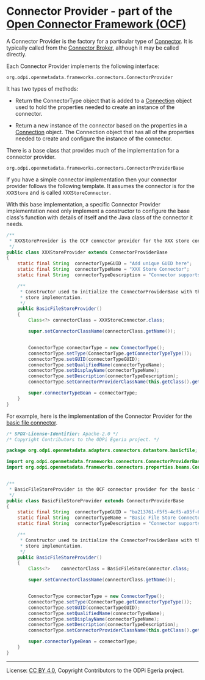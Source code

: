 <!-- SPDX-License-Identifier: CC-BY-4.0 -->
<!-- Copyright Contributors to the ODPi Egeria project. -->

# Connector Provider - part of the [Open Connector Framework (OCF)](../../README.md)

A Connector Provider is the factory for a particular type of [Connector](connector.md).  It is typically
called from the [Connector Broker](connector-broker.md), although it may be called directly.

Each Connector Provider implements the following interface:

```
org.odpi.openmetadata.frameworks.connectors.ConnectorProvider
```

It has two types of methods:

* Return the ConnectorType object that is added to a [Connection](connection.md) object used to
hold the properties needed to create an instance of the connector.

* Return a new instance of the connector based on the properties in a [Connection](connection.md) object.
The Connection object that has all of the properties
needed to create and configure the instance of the connector.

There is a base class that provides much of the implementation for a connector provider.

```
org.odpi.openmetadata.frameworks.connectors.ConnectorProviderBase
```

If you have a simple connector implementation then your connector provider follows the following
template.  It assumes the connector is for the `XXXStore` and is called `XXXStoreConnector`.

With this base implementation, a specific Connector Provider implementation need only implement a constructor to
configure the base class's function with details of itself and the Java class of the connector it needs.



```java
/**
 * XXXStoreProvider is the OCF connector provider for the XXX store connector.
 */
public class XXXStoreProvider extends ConnectorProviderBase
{
    static final String  connectorTypeGUID = "Add unique GUID here";
    static final String  connectorTypeName = "XXX Store Connector";
    static final String  connectorTypeDescription = "Connector supports ... add details here";

    /**
     * Constructor used to initialize the ConnectorProviderBase with the Java class name of the specific
     * store implementation.
     */
    public BasicFileStoreProvider()
    {
        Class<?> connectorClass = XXXStoreConnector.class;

        super.setConnectorClassName(connectorClass.getName());


        ConnectorType connectorType = new ConnectorType();
        connectorType.setType(ConnectorType.getConnectorTypeType());
        connectorType.setGUID(connectorTypeGUID);
        connectorType.setQualifiedName(connectorTypeName);
        connectorType.setDisplayName(connectorTypeName);
        connectorType.setDescription(connectorTypeDescription);
        connectorType.setConnectorProviderClassName(this.getClass().getName());

        super.connectorTypeBean = connectorType;
    }
}
```

For example, here is the implementation of the Connector Provider for the
[basic file connector](../../../../adapters/open-connectors/data-store-connectors/file-connectors/basic-file-connector).

```java
/* SPDX-License-Identifier: Apache-2.0 */
/* Copyright Contributors to the ODPi Egeria project. */

package org.odpi.openmetadata.adapters.connectors.datastore.basicfile;

import org.odpi.openmetadata.frameworks.connectors.ConnectorProviderBase;
import org.odpi.openmetadata.frameworks.connectors.properties.beans.ConnectorType;


/**
 * BasicFileStoreProvider is the OCF connector provider for the basic file store connector.
 */
public class BasicFileStoreProvider extends ConnectorProviderBase
{
    static final String  connectorTypeGUID = "ba213761-f5f5-4cf5-a95f-6150aef09e0b";
    static final String  connectorTypeName = "Basic File Store Connector";
    static final String  connectorTypeDescription = "Connector supports reading of Files.";

    /**
     * Constructor used to initialize the ConnectorProviderBase with the Java class name of the specific
     * store implementation.
     */
    public BasicFileStoreProvider()
    {
        Class<?>    connectorClass = BasicFileStoreConnector.class;

        super.setConnectorClassName(connectorClass.getName());


        ConnectorType connectorType = new ConnectorType();
        connectorType.setType(ConnectorType.getConnectorTypeType());
        connectorType.setGUID(connectorTypeGUID);
        connectorType.setQualifiedName(connectorTypeName);
        connectorType.setDisplayName(connectorTypeName);
        connectorType.setDescription(connectorTypeDescription);
        connectorType.setConnectorProviderClassName(this.getClass().getName());

        super.connectorTypeBean = connectorType;
    }
}
```

----
License: [CC BY 4.0](https://creativecommons.org/licenses/by/4.0/),
Copyright Contributors to the ODPi Egeria project.